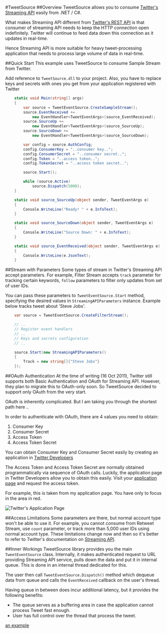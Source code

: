 #TweetSource
##Overview
TweetSource allows you to consume [Twitter's Streaming API](https://dev.twitter.com/docs/streaming-api) easily from .NET / C#.

What makes Streaming API different from [Twitter's REST API](https://dev.twitter.com/docs/api) is that consumer of streaming API needs to keep the HTTP connection open indefinitely. Twitter will continue to feed data down this connection as it updates in real-time. 

Hence Streaming API is more suitable for heavy tweet-processing application that needs to process large volume of data in real-time.

##Quick Start
This example uses TweetSource to consume Sample Stream from Twitter. 

Add reference to `TweetSource.dll` to your project. Also, you have to replace keys and secrets with ones you get from your application registered with Twitter

```c#
    static void Main(string[] args)
    {
        var source = TweetEventSource.CreateSampleStream();
        source.EventReceived += 
            new EventHandler<TweetEventArgs>(source_EventReceived);
        source.SourceUp += 
            new EventHandler<TweetEventArgs>(source_SourceUp);
        source.SourceDown += 
            new EventHandler<TweetEventArgs>(source_SourceDown);

        var config = source.AuthConfig;
        config.ConsumerKey = "..consumer key..";
        config.ConsumerSecret = "..consumer secret..";
        config.Token = "..access token..";
        config.TokenSecret = "..access token secret..";

        source.Start();

        while (source.Active)
            source.Dispatch(5000);
    }

    static void source_SourceUp(object sender, TweetEventArgs e)
    {
        Console.WriteLine("Ready! " + e.InfoText);
    }

    static void source_SourceDown(object sender, TweetEventArgs e)
    {
        Console.WriteLine("Source Down: " + e.InfoText);
    }

    static void source_EventReceived(object sender, TweetEventArgs e)
    {
        Console.WriteLine(e.JsonText);
    }
```

##Stream with Parameters
Some types of stream in Twitter's Streaming API accept parameters. For example, Filter Stream accepts `track` parameter for tracking certain keywords, `follow` parameters to filter only updates from set of user IDs.

You can pass these parameters to `TweetEventSource.Start` method, specifying the desired values in `StreamingAPIParameters` instance. Example below tracks tweet about 'Steve Jobs'.

```c#
    var source = TweetEventSource.CreateFilterStream();

    // ..
    // Register event handlers
    // ..
    // Keys and secrets configuration
    // ..

    source.Start(new StreamingAPIParameters()
    {
        Track = new string[]{"Steve Jobs"}
    });
```

##OAuth Authentication
At the time of writing (16 Oct 2011), Twitter still supports both Basic Authentication and OAuth for Streaming API. However, they plan to migrate this to OAuth-only soon. So TweetSource decided to support only OAuth from the very start. 

OAuth is inherently complicated. But I am taking you through the shortest path here ..

In order to authenticate with OAuth, there are 4 values you need to obtain:

 1. Consumer Key
 2. Consumer Secret
 3. Access Token
 4. Access Token Secret

You can obtain Consumer Key and Consumer Secret easily by creating an application in [Twitter Developers](https://dev.twitter.com.)

The Access Token and Access Token Secret are normally obtained programmatically via sequence of OAuth calls. Luckily, the application page in Twitter Developers allow you to obtain this easily. Visit your [application page](https://dev.twitter.com/apps) and request the access token.

For example, this is taken from my application page. You have only to focus in the area in red.

![Twitter's Application Page](https://lh5.googleusercontent.com/-wTkjS71kolw/TprTnFgW7EI/AAAAAAAAF6g/6xJrbVzYO8s/s800/Twitter_OAuth.PNG)

##Access Limitations
Some parameters are there, but normal account type won't be able to use it. For example, you cannot consume from Retweet Stream, use `count` parameter, or track more than 5,000 user IDs using normal account type. These limitations change now and then so it's better to refer to Twitter's documentation on [Streaming API](https://dev.twitter.com/docs/streaming-api).

##Inner Workings
TweetSource library provides you the main `TweetEventSource` class. Internally, it makes authenticated request to URL providing Streaming API service, pulls down the data and put it in internal queue. This is done in an internal thread dedicated for this.

The user then call `TweetEventSource.Dispatch()` method which dequeue data from queue and calls the `EventReceived` callback on the user's thread.

Having queue in between does incur additional latency, but it provides the following benefits:

  - The queue serves as a buffering area in case the application cannot process Tweet fast enough.
  - User has full control over the thread that process the tweet. 

[an example](http://example.com/ "Title")
